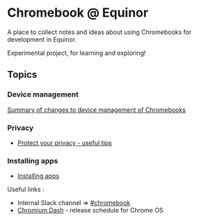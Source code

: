 # Chromebook @ Equinor

A place to collect notes and ideas about using Chromebooks for development in Equinor.

Experimental project, for learning and exploring!

## Topics

### Device management

[Summary of changes to device management of Chromebooks](/management/README.md)

### Privacy

- [Protect your privacy - useful tips](/docs/privacy.md)

### Installing apps

- [Installing apps](/docs/installing-apps.md)


Useful links :

- Internal Slack channel => [#chromebook](https://equinor.slack.com/archives/C016HPVS5JR)
- [Chromium Dash](https://chromiumdash.appspot.com/schedule) - release schedule for Chrome OS
